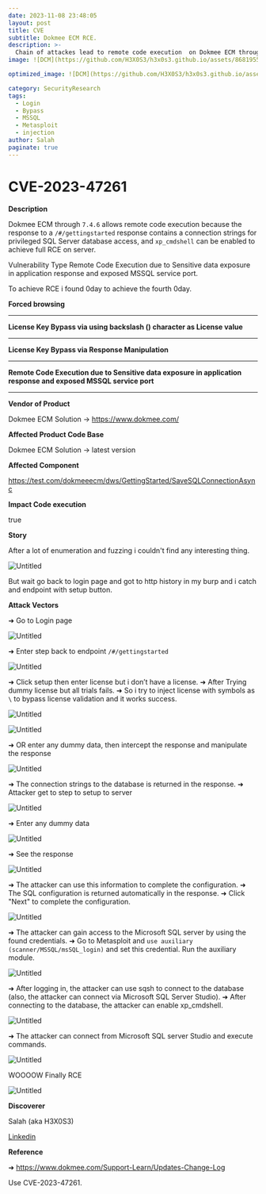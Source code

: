 ```yaml
---
date: 2023-11-08 23:48:05
layout: post
title: CVE
subtitle: Dokmee ECM RCE.
description: >-
  Chain of attackes lead to remote code execution  on Dokmee ECM through 7.4.6 
image: ![DCM](https://github.com/H3X0S3/h3x0s3.github.io/assets/86819551/899f2c3b-c015-4b26-869a-04ddb374161d)

optimized_image: ![DCM](https://github.com/H3X0S3/h3x0s3.github.io/assets/86819551/b093b7eb-25ff-4f2d-bfc5-07b53975bccc)

category: SecurityResearch
tags:
  - Login
  - Bypass
  - MSSQL
  - Metasploit
  - injection
author: Salah
paginate: true
---
```


# CVE-2023-47261

**Description**

Dokmee ECM through `7.4.6` allows remote code execution because the response to a `/#/gettingstarted` response contains a connection strings for privileged SQL Server database access, and `xp_cmdshell` can be enabled to achieve full RCE on server.

Vulnerability Type  Remote Code Execution due to Sensitive data exposure in application response and exposed MSSQL service port.

To achieve RCE i found 0day to achieve the fourth 0day.

**Forced browsing**

---

**License Key Bypass via using backslash (\) character as License value**

---

**License Key Bypass via Response Manipulation**

---

**Remote Code Execution due to Sensitive data exposure in application response and exposed MSSQL service port**

---

**Vendor of Product**

 Dokmee ECM Solution → https://www.dokmee.com/

**Affected Product Code Base**

 Dokmee ECM Solution → latest version

**Affected Component**

https://test.com/dokmeeecm/dws/GettingStarted/SaveSQLConnectionAsync

**Impact Code execution**

 true

**Story**

After a lot of enumeration and fuzzing i couldn't find any interesting thing.

![Untitled](https://github.com/H3X0S3/h3x0s3.github.io/blob/main/assets/img/CVE/Untitled.gif)

But wait go back to login page and got to http history in my burp and i catch and endpoint with setup button.

**Attack Vectors**

➜ Go to Login page 

![Untitled](https://github.com/H3X0S3/h3x0s3.github.io/blob/main/assets/img/CVE/Untitled.png)

➜ Enter step back to endpoint `/#/gettingstarted` 

![Untitled](https://github.com/H3X0S3/h3x0s3.github.io/blob/main/assets/img/CVE/Untitled%201.png)

➜ Click setup then enter license but i don’t have a license. 
➜ After Trying dummy license but all trials fails.
➜ So i try to inject license with symbols as `\` to bypass license validation and it works success.

![Untitled](https://github.com/H3X0S3/h3x0s3.github.io/blob/main/assets/img/CVE/Untitled%202.png)

![Untitled](https://github.com/H3X0S3/h3x0s3.github.io/blob/main/assets/img/CVE/Untitled%201.gif)

➜ OR enter any dummy data, then intercept the response and manipulate the response

![Untitled](https://github.com/H3X0S3/h3x0s3.github.io/blob/main/assets/img/CVE/Untitled%202.png)

➜ The connection strings to the database is returned in the response.
➜ Attacker get to step to setup to server 

![Untitled](https://github.com/H3X0S3/h3x0s3.github.io/blob/main/assets/img/CVE/Untitled%204.png)

➜ Enter any dummy data

![Untitled](https://github.com/H3X0S3/h3x0s3.github.io/blob/main/assets/img/CVE/Untitled%205.png)

➜ See the response 

![Untitled](https://github.com/H3X0S3/h3x0s3.github.io/blob/main/assets/img/CVE/Untitled%206.png)

➜ The attacker can use this information to complete the configuration.
➜ The SQL configuration is returned automatically in the response.
➜ Click "Next" to complete the configuration.

![Untitled](https://github.com/H3X0S3/h3x0s3.github.io/blob/main/assets/img/CVE/Untitled%207.png)

➜ The attacker can gain access to the Microsoft SQL server by using the found credentials.
➜ Go to Metasploit and `use auxiliary (scanner/MSSQL/msSQL_login)` and set this credential. Run the auxiliary module.

![Untitled](https://github.com/H3X0S3/h3x0s3.github.io/blob/main/assets/img/CVE/Untitled%208.png)

➜ After logging in, the attacker can use sqsh to connect to the database (also, the attacker can connect via Microsoft SQL Server Studio).
➜ After connecting to the database, the attacker can enable xp_cmdshell.

![Untitled](https://github.com/H3X0S3/h3x0s3.github.io/blob/main/assets/img/CVE/Untitled%209.png)

➜ The attacker can connect from Microsoft SQL server Studio and execute commands.

![Untitled](https://github.com/H3X0S3/h3x0s3.github.io/blob/main/assets/img/CVE/Untitled%2010.png)

WOOOOW Finally RCE 

![Untitled](https://github.com/H3X0S3/h3x0s3.github.io/blob/main/assets/img/CVE/Untitled%202.gif?raw=true)

**Discoverer**

Salah (aka H3X0S3)

[Linkedin](https://www.linkedin.com/in/h3x0s3/ "Linkedin")

**Reference**

➜ https://www.dokmee.com/Support-Learn/Updates-Change-Log

Use CVE-2023-47261.

